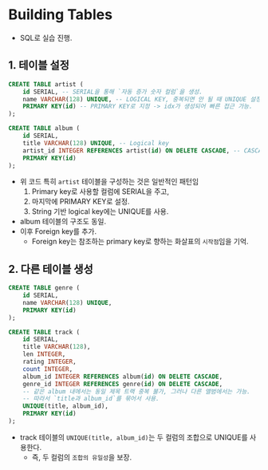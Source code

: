 # Building Tables
- SQL로 실습 진행.

## 1. 테이블 설정
```SQL
CREATE TABLE artist (
    id SERIAL, -- SERIAL을 통해 `자동 증가 숫자 컬럼`을 생성.
    name VARCHAR(128) UNIQUE, -- LOGICAL KEY, 중복되면 안 될 때 UNIQUE 설정. (UNIQUE는 내부적으로 idx 생성).
    PRIMARY KEY(id) -- PRIMARY KEY로 지정 -> idx가 생성되어 빠른 접근 가능.
);

CREATE TABLE album (
    id SERIAL,
    title VARCHAR(128) UNIQUE, -- Logical key
    artist_id INTEGER REFERENCES artist(id) ON DELETE CASCADE, -- CASCADE는 Freigh key가 참조하는 primary가 삭제되면, 해당 Foreign key에 해당된 정보 또한 함께 삭제하는 옵션.
    PRIMARY KEY(id)
);
```
- 위 코드 특히 `artist` 테이블을 구성하는 것은 일반적인 패턴임
    1. Primary key로 사용할 컬럼에 SERIAL을 주고,
    2. 마지막에 PRIMARY KEY로 설정.
    3. String 기반 logical key에는 UNIQUE를 사용.
- album 테이블의 구조도 동일.
- 이후 Foreign key를 추가. 
    - Foreign key는 참조하는 primary key로 향하는 화살표의 `시작점`임을 기억.

## 2. 다른 테이블 생성
```SQL
CREATE TABLE genre (
    id SERIAL,
    name VARCHAR(128) UNIQUE,
    PRIMARY KEY(id)
);

CREATE TABLE track (
    id SERIAL,
    title VARCHAR(128),
    len INTEGER,
    rating INTEGER,
    count INTEGER,
    album_id INTEGER REFERENCES album(id) ON DELETE CASCADE,
    genre_id INTEGER REFERENCES genre(id) ON DELETE CASCADE,
    -- 같은 album 내에서는 동일 제목 트랙 중복 불가, 그러나 다른 앨범에서는 가능.
    -- 따라서 `title과 album_id`를 묶어서 사용.
    UNIQUE(title, album_id), 
    PRIMARY KEY(id)
);
```
- track 테이블의 `UNIQUE(title, album_id)`는 두 컬럼의 조합으로 UNIQUE를 사용한다.
    - 즉, 두 컬럼의 `조합의 유일성`을 보장.